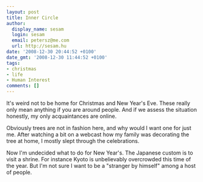 ```yaml
---
layout: post
title: Inner Circle
author:
  display_name: sesam
  login: sesam
  email: petersz@me.com
  url: http://sesam.hu
date: '2008-12-30 20:44:52 +0100'
date_gmt: '2008-12-30 11:44:52 +0100'
tags:
- christmas
- life
- Human Interest
comments: []
---
```


It's weird not to be home for Christmas and New Year's Eve. These really only mean anything if you are around people. And if we assess the situation honestly, my only acquaintances are online.

Obviously trees are not in fashion here, and why would I want one for just me. After watching a bit on a webcast how my family was decorating the tree at home, I mostly slept through the celebrations.

Now I'm undecided what to do for New Year's. The Japanese custom is to visit a shrine. For instance Kyoto is unbelievably overcrowded this time of the year. But I'm not sure I want to be a "stranger by himself" among a host of people.
